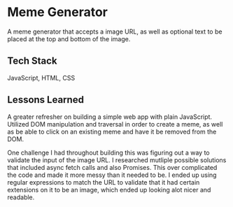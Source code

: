
# Meme Generator

A meme generator that accepts a image URL, as well as optional text to be placed at the top and bottom of the image.


## Tech Stack

JavaScript, HTML, CSS



## Lessons Learned

A greater refresher on building a simple web app with plain JavaScript. Utilized DOM manipulation and traversal in order to create a meme,
as well as be able to click on an existing meme and have it be removed from the DOM. 

One challenge I had throughout building this was figuring out a way to validate the input of the image URL. 
I researched mutliple possible solutions that included async fetch calls and also Promises. 
This over complicated the code and made it more messy than it needed to be. I ended up using regular expressions to match the URL to validate that
it had certain extensions on it to be an image, which ended up looking alot nicer and readable.
